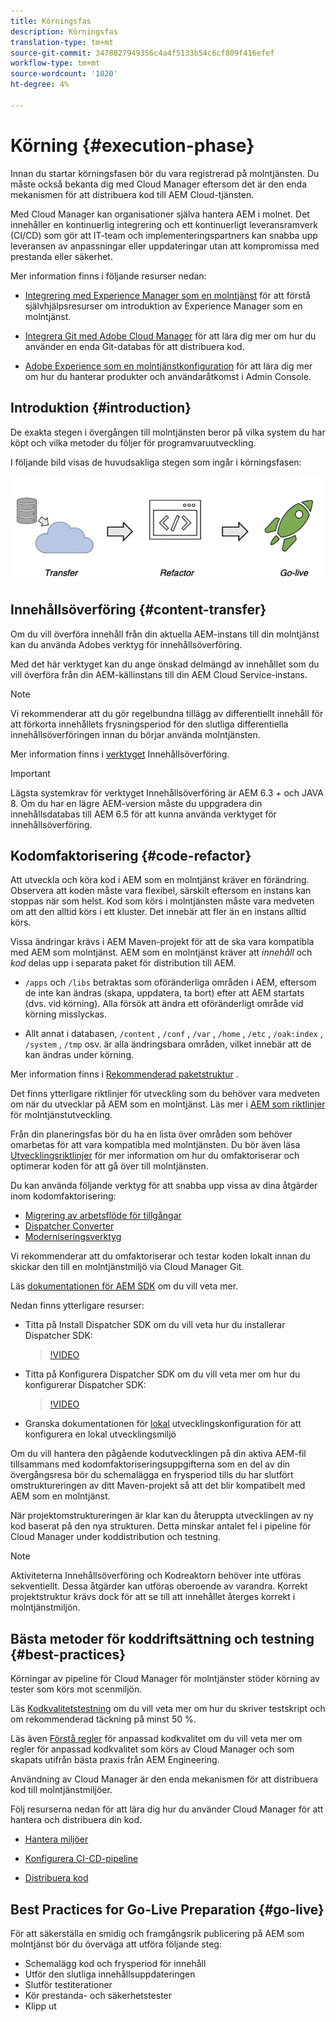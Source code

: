 ```yaml
---
title: Körningsfas
description: Körningsfas
translation-type: tm+mt
source-git-commit: 3478827949356c4a4f5133b54c6cf809f416efef
workflow-type: tm+mt
source-wordcount: '1020'
ht-degree: 4%

---
```



# Körning {#execution-phase}

Innan du startar körningsfasen bör du vara registrerad på molntjänsten. Du måste också bekanta dig med Cloud Manager eftersom det är den enda mekanismen för att distribuera kod till AEM Cloud-tjänsten.

Med Cloud Manager kan organisationer själva hantera AEM i molnet. Det innehåller en kontinuerlig integrering och ett kontinuerligt leveransramverk (CI/CD) som gör att IT-team och implementeringspartners kan snabba upp leveransen av anpassningar eller uppdateringar utan att kompromissa med prestanda eller säkerhet.

Mer information finns i följande resurser nedan:

* [Integrering med Experience Manager som en molntjänst](https://docs.adobe.com/content/help/en/experience-manager-cloud-service/onboarding/home.html) för att förstå självhjälpsresurser om introduktion av Experience Manager som en molntjänst.

* [Integrera Git med Adobe Cloud Manager](https://docs.adobe.com/content/help/en/experience-manager-cloud-service/implementing/managing-code/integrating-with-git.html) för att lära dig mer om hur du använder en enda Git-databas för att distribuera kod.

* [Adobe Experience som en molntjänstkonfiguration](https://docs.adobe.com/content/help/en/experience-manager-cloud-service/security/ims-support.html#aem-configuration) för att lära dig mer om hur du hanterar produkter och användaråtkomst i Admin Console.


## Introduktion {#introduction}

De exakta stegen i övergången till molntjänsten beror på vilka system du har köpt och vilka metoder du följer för programvaruutveckling.

I följande bild visas de huvudsakliga stegen som ingår i körningsfasen:

![image](/help/move-to-cloud-service/assets/exec-image1.png)

## Innehållsöverföring {#content-transfer}

Om du vill överföra innehåll från din aktuella AEM-instans till din molntjänst kan du använda Adobes verktyg för innehållsöverföring.

Med det här verktyget kan du ange önskad delmängd av innehållet som du vill överföra från din AEM-källinstans till din AEM Cloud Service-instans.

>[!NOTE]
>Vi rekommenderar att du gör regelbundna tillägg av differentiellt innehåll för att förkorta innehållets frysningsperiod för den slutliga differentiella innehållsöverföringen innan du börjar använda molntjänsten.

Mer information finns i [verktyget](/help/move-to-cloud-service/content-transfer-tool/overview-content-transfer-tool.md) Innehållsöverföring.

>[!IMPORTANT]
>Lägsta systemkrav för verktyget Innehållsöverföring är AEM 6.3 + och JAVA 8. Om du har en lägre AEM-version måste du uppgradera din innehållsdatabas till AEM 6.5 för att kunna använda verktyget för innehållsöverföring.

## Kodomfaktorisering {#code-refactor}

Att utveckla och köra kod i AEM som en molntjänst kräver en förändring. Observera att koden måste vara flexibel, särskilt eftersom en instans kan stoppas när som helst. Kod som körs i molntjänsten måste vara medveten om att den alltid körs i ett kluster. Det innebär att fler än en instans alltid körs.

Vissa ändringar krävs i AEM Maven-projekt för att de ska vara kompatibla med AEM som molntjänst. AEM som en molntjänst kräver att *innehåll* och *kod* delas upp i separata paket för distribution till AEM.

* `/apps` och `/libs` betraktas som oföränderliga områden i AEM, eftersom de inte kan ändras (skapa, uppdatera, ta bort) efter att AEM startats (dvs. vid körning). Alla försök att ändra ett oföränderligt område vid körning misslyckas.

* Allt annat i databasen, `/content` , `/conf` , `/var` , `/home` , `/etc` , `/oak:index` , `/system` , `/tmp` osv. är alla ändringsbara områden, vilket innebär att de kan ändras under körning.

Mer information finns i [Rekommenderad paketstruktur](https://docs.adobe.com/content/help/en/experience-manager-cloud-service/implementing/developing/aem-project-content-package-structure.html#recommended-package-structure) .

Det finns ytterligare riktlinjer för utveckling som du behöver vara medveten om när du utvecklar på AEM som en molntjänst. Läs mer i [AEM som riktlinjer](https://docs.adobe.com/content/help/en/experience-manager-cloud-service/implementing/developing/development-guidelines.html) för molntjänstutveckling.

Från din planeringsfas bör du ha en lista över områden som behöver omarbetas för att vara kompatibla med molntjänsten. Du bör även läsa [Utvecklingsriktlinjer](https://docs.adobe.com/content/help/en/experience-manager-cloud-service/implementing/developing/development-guidelines.html) för mer information om hur du omfaktoriserar och optimerar koden för att gå över till molntjänsten.

Du kan använda följande verktyg för att snabba upp vissa av dina åtgärder inom kodomfaktorisering:

* [Migrering av arbetsflöde för tillgångar](/help/move-to-cloud-service/moving-to-aem-assets/asset-workflow-migration-tool.md)
* [Dispatcher Converter](/help/move-to-cloud-service/refactoring-tools/dispatcher-transformation-utility-tools.md)
* [Moderniseringsverktyg](/help/move-to-cloud-service/refactoring-tools/aem-modernization-tools.md)

Vi rekommenderar att du omfaktoriserar och testar koden lokalt innan du skickar den till en molntjänstmiljö via Cloud Manager Git.

Läs [dokumentationen för AEM SDK](https://docs.adobe.com/content/help/en/experience-manager-cloud-service/implementing/deploying/overview.html#aem-as-a-cloud-service-sdk) om du vill veta mer.

Nedan finns ytterligare resurser:

* Titta på Install Dispatcher SDK om du vill veta hur du installerar Dispatcher SDK:

   > [!VIDEO](https://video.tv.adobe.com/v/30601)

* Titta på Konfigurera Dispatcher SDK om du vill veta mer om hur du konfigurerar Dispatcher SDK:

   > [!VIDEO](https://video.tv.adobe.com/v/30602)

* Granska dokumentationen för [lokal](https://docs.adobe.com/content/help/en/experience-manager-learn/cloud-service/local-development-environment-set-up/overview.html) utvecklingskonfiguration för att konfigurera en lokal utvecklingsmiljö


Om du vill hantera den pågående kodutvecklingen på din aktiva AEM-fil tillsammans med kodomfaktoriseringsuppgifterna som en del av din övergångsresa bör du schemalägga en frysperiod tills du har slutfört omstruktureringen av ditt Maven-projekt så att det blir kompatibelt med AEM som en molntjänst.

När projektomstruktureringen är klar kan du återuppta utvecklingen av ny kod baserat på den nya strukturen. Detta minskar antalet fel i pipeline för Cloud Manager under koddistribution och testning.

>[!NOTE]
>Aktiviteterna Innehållsöverföring och Kodreaktorn behöver inte utföras sekventiellt. Dessa åtgärder kan utföras oberoende av varandra. Korrekt projektstruktur krävs dock för att se till att innehållet återges korrekt i molntjänstmiljön.

## Bästa metoder för koddriftsättning och testning {#best-practices}

Körningar av pipeline för Cloud Manager för molntjänster stöder körning av tester som körs mot scenmiljön.

Läs [Kodkvalitetstestning](https://docs.adobe.com/content/help/en/experience-manager-cloud-service/implementing/developing/understand-test-results.html#code-quality-testing) om du vill veta mer om hur du skriver testskript och om rekommenderad täckning på minst 50 %.

Läs även [Förstå regler](https://docs.adobe.com/content/help/en/experience-manager-cloud-service/implementing/using-cloud-manager/custom-code-quality-rules.html) för anpassad kodkvalitet om du vill veta mer om regler för anpassad kodkvalitet som körs av Cloud Manager och som skapats utifrån bästa praxis från AEM Engineering.

Användning av Cloud Manager är den enda mekanismen för att distribuera kod till molntjänstmiljöer.

Följ resurserna nedan för att lära dig hur du använder Cloud Manager för att hantera och distribuera din kod.

* [Hantera miljöer](https://docs.adobe.com/content/help/en/experience-manager-cloud-service/implementing/using-cloud-manager/manage-environments.html)

* [Konfigurera CI-CD-pipeline](https://docs.adobe.com/content/help/en/experience-manager-cloud-service/implementing/using-cloud-manager/configure-pipeline.html)

* [Distribuera kod](https://docs.adobe.com/content/help/en/experience-manager-cloud-service/implementing/using-cloud-manager/deploy-code.html)

## Best Practices for Go-Live Preparation {#go-live}

För att säkerställa en smidig och framgångsrik publicering på AEM som molntjänst bör du överväga att utföra följande steg:

* Schemalägg kod och frysperiod för innehåll
* Utför den slutliga innehållsuppdateringen
* Slutför testiterationer
* Kör prestanda- och säkerhetstester
* Klipp ut

